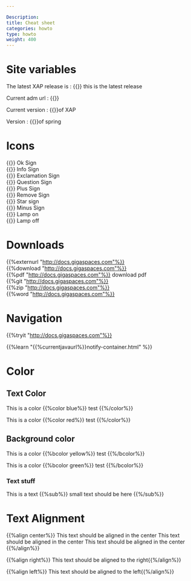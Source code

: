 ```yaml
---

Description:
title: Cheat sheet
categories: howto
type: howto
weight: 400
---
```

 


# Site variables

The latest XAP release is : {{<latestxaprelease>}} this is the latest release


Current adm url : {{<currentadmurl>}}

Current version : {{<currentversion>}}of XAP

Version : {{<version>}}of spring

# Icons

{{<oksign>}} Ok Sign<br>
{{<infosign>}} Info Sign<br>
{{<exclamation>}} Exclamation Sign<br>
{{<question>}} Question Sign<br>
{{<plus>}} Plus Sign<br>
{{<remove>}} Remove Sign<br>
{{<star>}} Star sign<br>
{{<minus>}} Minus Sign<br>
{{<lampon>}} Lamp on<br>
{{<lampoff>}} Lamp off<br>


# Downloads

{{%externurl  "http://docs.gigaspaces.com"%}}<br>
{{%download  "http://docs.gigaspaces.com"%}}<br>
{{%pdf  "http://docs.gigaspaces.com"%}} download pdf<br>
{{%git  "http://docs.gigaspaces.com"%}}<br>
{{%zip  "http://docs.gigaspaces.com"%}}<br>
{{%word "http://docs.gigaspaces.com"%}}



# Navigation

{{%tryit "http://docs.gigaspaces.com"%}}

{{%learn "{{%currentjavaurl%}}notify-container.html" %}}


# Color


## Text Color

This is a color {{%color blue%}} test {{%/color%}}

This is a color {{%color red%}} test {{%/color%}}


## Background color

This is a color {{%bcolor yellow%}} test {{%/bcolor%}}

This is a color {{%bcolor green%}} test {{%/bcolor%}}

### Text stuff 


This is a text {{%sub%}} small text should be here {{%/sub%}}


# Text Alignment

{{%align center%}} This text should be aligned in the center  This text should  be aligned in the center  This text should be aligned in the center {{%/align%}}

{{%align right%}} This text should be aligned to the right{{%/align%}}

{{%align left%}} This text should be aligned to the left{{%/align%}}


 
